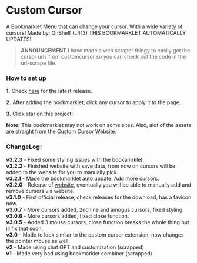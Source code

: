 # Custom Cursor
A Bookmarklet Menu that can change your cursor. With a wide variety of cursors! Made by: OnShelf (L413)
THIS BOOKMARKLET AUTOMATICALLY UPDATES!

> **ANNOUNCEMENT** I have made a web scraper thingy to easily get the cursor urls from customcursor so you can check out the code in the url-scrape file.

### How to set up
<b>1.</b> Check [here](https://github.com/L413/Cursor-Changer/releases/latest) for the latest release.

<b>2.</b> After adding the bookmarklet, click any cursor to apply it to the page.

<b>3.</b> Click star on this project!

<b>Note:</b> This bookmarklet may not work on some sites. Also, alot of the assets are straight from the [Custom Cursor Website](https://custom-cursor.com).

### ChangeLog:
**v3.2.3** - Fixed some styling issues with the bookamrklet.<br>
**v3.2.2** - Finished website with save data, from now on cursors will be added to the website for you to manually pick.<br>
**v3.2.1** - Made the bookmarklet auto update. Add more cursors.<br>
**v3.2.0** - Release of [website](https://customized-cursors.glitch.me/), eventually you will be able to manually add and remove cursors via website.<br>
**v3.1.0** - First official release, check releases for the download, has a favicon now.<br>
**v3.0.7** - More cursors added, 2nd line and amogus cursors, fixed styling.<br>
**v3.0.6** - More cursors added, fixed close function.<br>
**v3.0.5** - Added 3 mouse cursors, close function breaks the whole thing but ill fix that soon.<br>
**v3.0** - Made to look similar to the custom cursor extension, now changes the pointer mouse as well. <br>
**v2** - Made using chat GPT and customization (scrapped)<br>
**v1** - Made very bad using bookmarklet combiner (scrapped)

